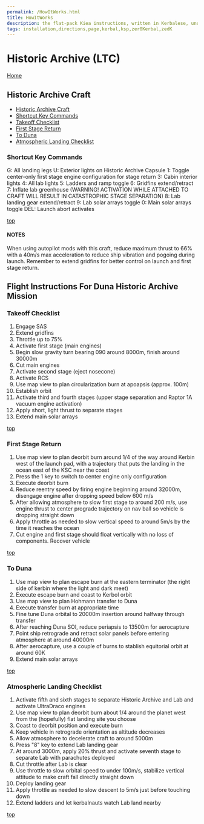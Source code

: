 ```yaml
---
permalink: /HowItWorks.html
title: HowItWorks
description: the flat-pack Kiea instructions, written in Kerbalese, unusally present
tags: installation,directions,page,kerbal,ksp,zer0Kerbal,zedK
---
```

<!-- HowItWorks.md v1.1.0.0
Historic Archive (LTC)
created: 01 Oct 2019
updated: 02 Mar 2022 -->

# Historic Archive (LTC)

[Home](./index.html)

## Historic Archive Craft

* [Historic Archive Craft](#colonial-transporter-craft)
* [Shortcut Key Commands](#shortcut-key-commands)
* [Takeoff Checklist](#takeoff-checklist)
* [First Stage Return](#first-stage-return)
* [To Duna](#to-duna)
* [Atmospheric Landing Checklist](#atmospheric-landing-checklist)

### Shortcut Key Commands

G: All landing legs
U: Exterior lights on Historic Archive Capsule
1: Toggle center-only first stage engine configuration for stage return
3: Cabin interior lights
4: All lab lights
5: Ladders and ramp toggle
6: Gridfins extend/retract
7: Inflate lab greenhouse (WARNING! ACTIVATION WHILE ATTACHED TO CRAFT WILL RESULT IN CATASTROPHIC STAGE SEPARATION)
8: Lab landing gear extend/retract
9: Lab solar arrays toggle
0: Main solar arrays toggle
DEL: Launch abort activates

[top](#colonial-transporter-ltc)

#### NOTES

When using autopilot mods with this craft, reduce maximum thrust to 66% with a 40m/s max acceleration to reduce ship vibration and pogoing during launch. Remember to extend gridfins for better control on launch and first stage return.

## Flight Instructions For Duna Historic Archive Mission

### Takeoff Checklist

1. Engage SAS
2. Extend gridfins
3. Throttle up to 75%
4. Activate first stage (main engines)
5. Begin slow gravity turn bearing 090 around 8000m, finish around 30000m
6. Cut main engines
7. Activate second stage (eject nosecone)
8. Activate RCS
9. Use map view to plan circularization burn at apoapsis (approx. 100m)
10. Establish orbit
11. Activate third and fourth stages (upper stage separation and Raptor 1A vacuum engine activation)
12. Apply short, light thrust to separate stages
13. Extend main solar arrays

[top](#colonial-transporter-ltc)

### First Stage Return

1. Use map view to plan deorbit burn around 1/4 of the way around Kerbin west of the launch pad, with a trajectory that puts the landing in the ocean east of the KSC near the coast
2. Press the 1 key to switch to center engine only configuration
3. Execute deorbit burn
4. Reduce reentry speed by firing engine beginning around 32000m, disengage engine after dropping speed below 600 m/s
5. After allowing atmosphere to slow first stage to around 200 m/s, use engine thrust to center prograde trajectory on nav ball so vehicle is dropping straight down
6. Apply throttle as needed to slow vertical speed to around 5m/s by the time it reaches the ocean
7. Cut engine and first stage should float vertically with no loss of components. Recover vehicle

[top](#colonial-transporter-ltc)

### To Duna

1. Use map view to plan escape burn at the eastern terminator (the right side of kerbin where the light and dark meet)
2. Execute escape burn and coast to Kerbol orbit
3. Use map view to plan Hohmann transfer to Duna
4. Execute transfer burn at appropriate time
5. Fine tune Duna orbital to 20000m insertion around halfway through transfer
6. After reaching Duna SOI, reduce periapsis to 13500m for aerocapture
7. Point ship retrograde and retract solar panels before entering atmosphere at around 40000m
8. After aerocapture, use a couple of burns to stablish equitorial orbit at around 60K
9. Extend main solar arrays

[top](#colonial-transporter-ltc)

### Atmospheric Landing Checklist

1. Activate fifth and sixth stages to separate Historic Archive and Lab and activate UltraDraco engines
2. Use map view to plan deorbit burn about 1/4 around the planet west from the (hopefully) flat landing site you choose
3. Coast to deorbit position and execute burn
4. Keep vehicle in retrograde orientation as altitude decreases
5. Allow atmosphere to decelerate craft to around 5000m
6. Press "8" key to extend Lab landing gear
7. At around 3000m, apply 20% thrust and activate seventh stage to separate Lab with parachutes deployed
8. Cut throttle after Lab is clear
9. Use throttle to slow orbital speed to under 100m/s, stabilize vertical attitude to make craft fall directly straight down
10. Deploy landing gear
11. Apply throttle as needed to slow descent to 5m/s just before touching down
12. Extend ladders and let kerbalnauts watch Lab land nearby

[top](#colonial-transporter-ltc)

<!-- this file CC BY-NC-ND 4.0 by zer0Kerbal -->
